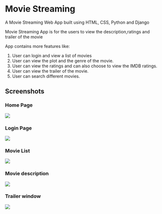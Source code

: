 # Movie Streaming
A Movie Streaming Web App built using HTML, CSS, Python and Django

Movie Streaming App is for the users to view the description,ratings and trailer of the movie

App contains more features like:
1. User can login and view a list of movies
2. User can view the plot and the genre of the movie.
3. User can view the ratings and can also choose to view the IMDB ratings.
4. User can view the trailer of the movie.
5. User can search different movies.



## Screenshots

### Home Page

![](https://github.com/preranas14]/MovieStreaming/blob/master/screenshots/homepage.png)

### Login Page

![](https://github.com/preranas14]/MovieStreaming/blob/master/screenshots/login.png)

### Movie List

![](https://github.com/preranas14]/MovieStreaming/blob/master/screenshots/list_movies.png)

### Movie description

![](https://github.com/preranas14]/MovieStreaming/blob/master/screenshots/movie_description.png)

### Trailer window

![](https://github.com/preranas14]/MovieStreaming/blob/master/screenshots/movie.png)
